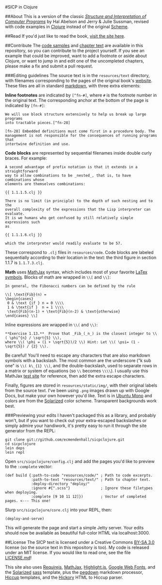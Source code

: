 #SICP in Clojure

##About
This is a version of the classic [_Structure and Interpretation of Computer Programs_](http://mitpress.mit.edu/sicp/)
by Hal Abelson and Jerry &amp; Julie Sussman, revised with code examples in [Clojure](http://clojure.org) instead
of the original [Scheme](http://en.wikipedia.org/wiki/Scheme_\(programming_language\)).

##Read
If you'd just like to read the book, [visit the site here](http://ecmendenhall.github.com/sicpclojure). 

##Contribute
The [code samples](https://github.com/ecmendenhall/sicpclojure/tree/master/resources/code) and 
[chapter text](https://github.com/ecmendenhall/sicpclojure/tree/master/resources/text) are available
in this repository, so you can contribute to the project yourself. If you see an example that could be improved, 
want to add a footnote or aside about Clojure, or want to jump in and edit one of the uncompleted chapters, 
please make a fix and submit a pull request.

###Editing guidelines
The source text is in the `resources/text` directory, with filenames corresponding to the pages of the original book's
[website](http://mitpress.mit.edu/sicp/full-text/book/book-Z-H-1.html). These files are all in standard 
[markdown](http://daringfireball.net/projects/markdown/), with three extra elements:

**Inline footnotes** are indicated by `[^fn-#]`, where `#` is the footnote number in the original text. The
corresponding anchor at the bottom of the page is indicated by `[fn-#]`:

```
We will use block structure extensively to help us break up large programs
into tractable pieces.[^fn-28]

[fn-28] Embedded definitions must come first in a procedure body. The 
management is not responsible for the consequences of running programs that 
intertwine definition and use.
```

**Code blocks** are represented by sequential filenames inside double curly braces. For example:

```
A second advantage of prefix notation is that it extends in a straightforward
way to allow combinations to be _nested_, that is, to have combinations whose
elements are themselves combinations:

{{ 1.1.1.5.clj }}

There is no limit (in principle) to the depth of such nesting and to the
overall complexity of the expressions that the Lisp interpreter can evaluate.
It is we humans who get confused by still relatively simple expressions such
as

{{ 1.1.1.6.clj }}

which the interpreter would readily evaluate to be 57.
```

These correspond to `.clj` files in `resources/code`. Code blocks are labeled sequentially according to their
location in the text: the third figure in section 1.1.7 is `1.1.7.3.clj`.

**Math** uses [MathJax](http://www.mathjax.org/) syntax, which includes most of your favorite 
[LaTex symbols](http://docs.mathjax.org/en/latest/tex.html#supported-latex-commands). Blocks of math are wrapped
in `\\[` and `\\]`:

```
In general, the Fibonacci numbers can be defined by the rule

\\[ \text{Fib}(n) = 
\begin{cases}
 0 & \text {if } n = 0 \\\\
 1 & \text{if }  n = 1 \\\\ 
 \text{Fib}(n-1) + \text{Fib}(n-2) & \text{otherwise} 
\end{cases} \\]
```

Inline expressions are wrapped in `\\(` and `\\)`:

```
**Exercise 1.13.**  Prove that _Fib_(_n_) is the closest integer to \\( \phi^{n} / \sqrt{5} \\),
where \\( \phi = (1 + \sqrt{5})/2 \\) Hint: Let \\( \psi= (1 - \sqrt{5}) / {2} \\).
```

Be careful! You'll need to escape any characters that are also markdown symbols with a backslash.
The most common are the underscore ("k sub one" is `\\( k\_{1} \\)`, and the double-backslash,
used to separate rows in a matrix or system of equations (so `\\` becomes `\\\\`).
I usually use this MathJax [test site](http://advisors-online.com/tex_field.html) for reference, then
add the extra escape characters.

Finally, figures are stored in `resources/static/img/`, with their original labels from the source text. I've been
using `.png` images drawn up with Google Docs, but make your own however you'd like. Text is in 
[Ubuntu Mono](http://font.ubuntu.com/) and colors are from the [Solarized](http://ethanschoonover.com/solarized) 
color scheme. Transparent backgrounds work best.


###Previewing your edits
I haven't packaged this as a library, and probably won't, but if you want to check out your extra-escaped backslashes
or simply admire your handiwork, it's pretty easy to run it through the site generator from the REPL:

```
git clone git://github.com/ecmendenhall/sicpclojure.git 
cd sicpclojure
lein deps
lein repl
```

Open `src/sicpclojure/config.clj` and add the pages you'd like to preview to the `:complete` vector:
```
(def build {:path-to-code "resources/code/" ; Path to code excerpts.
            :path-to-text "resources/text/" ; Path to chapter text.
            :deploy-directory "deploy/"     
            :ignore #{".scss"}              ; Ignore these filetypes when deploying.
            :complete [9 10 11 12]})        ; Vector of completed pages. <--- This one!
```

Slurp `src/sicpclojure/core.clj` into your REPL, then:
```
(deploy-and-serve)
```
This will generate the page and start a simple Jetty server. Your edits should now be available as beautiful 
full-color HTML via localhost:3000.

##License
The SICP text is licensed under a Creative Commons [BY-SA 3.0](http://creativecommons.org/licenses/by-sa/3.0/) license
(so the source text in this repository is too). My code is released under an MIT license. If you would like to read
one, see the file [LICENSE.md](https://github.com/ecmendenhall/sicpclojure/blob/master/LICENSE.md)!

This site also uses [Requirejs](http://requirejs.org/), [MathJax](http://www.mathjax.org/),
[Highlight.js](http://softwaremaniacs.org/soft/highlight/en/), [Google Web Fonts](http://www.google.com/webfonts),
and the [Solarized](http://ethanschoonover.com/solarized) [sass](http://sass-lang.com/) template, plus 
the [pegdown](https://github.com/sirthias/pegdown) markdown processor, [Hiccup](https://github.com/weavejester/hiccup)
templates, and the [Hickory](https://github.com/davidsantiago/hickory) HTML to Hiccup parser.
